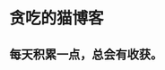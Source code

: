 <!--
 * @message: 描述
 * @Author: Roy
 * @Email: @163.com
 * @Github: @163.com
 * @Date: 2020-08-10 17:12:06
 * @LastEditors: Roy
 * @LastEditTime: 2020-08-10 17:33:23
 * @Deprecated: 否
 * @FilePath: /my_blog/README.md
-->
# 贪吃的猫博客

## 每天积累一点，总会有收获。